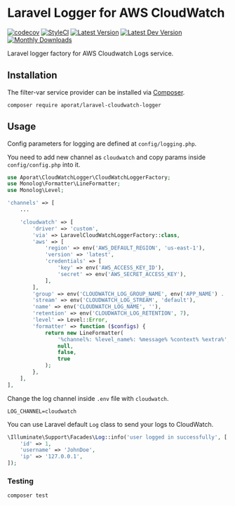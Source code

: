 # Laravel Logger for AWS CloudWatch

[![codecov](https://codecov.io/github/aporat/laravel-filter-var/graph/badge.svg?token=VPCAXPZUBP)](https://codecov.io/github/aporat/laravel-filter-var)
[![StyleCI](https://github.styleci.io/repos/288753189/shield?branch=master)](https://github.styleci.io/repos/288753189?branch=master)
[![Latest Version](http://img.shields.io/packagist/v/aporat/laravel-filter-var.svg?style=flat-square&logo=composer)](https://packagist.org/packages/aporat/laravel-filter-var)
[![Latest Dev Version](https://img.shields.io/packagist/vpre/aporat/laravel-filter-var.svg?style=flat-square&logo=composer)](https://packagist.org/packages/aporat/laravel-filter-var#dev-develop)
[![Monthly Downloads](https://img.shields.io/packagist/dm/aporat/laravel-filter-var.svg?style=flat-square&logo=composer)](https://packagist.org/packages/aporat/laravel-filter-var)


Laravel logger factory for AWS Cloudwatch Logs service.

## Installation

The filter-var service provider can be installed via [Composer](https://getcomposer.org/).

```
composer require aporat/laravel-cloudwatch-logger
```

## Usage

Config parameters for logging are defined at `config/logging.php`.

You need to add new channel as `cloudwatch` and copy params inside `config/config.php` into it.

```php
use Aporat\CloudWatchLogger\CloudWatchLoggerFactory;
use Monolog\Formatter\LineFormatter;
use Monolog\Level;

'channels' => [
    ...

    'cloudwatch' => [
        'driver' => 'custom',
        'via' => LaravelCloudWatchLoggerFactory::class,
        'aws' => [
            'region' => env('AWS_DEFAULT_REGION', 'us-east-1'),
            'version' => 'latest',
            'credentials' => [
                'key' => env('AWS_ACCESS_KEY_ID'),
                'secret' => env('AWS_SECRET_ACCESS_KEY'),
            ],
        ],
        'group' => env('CLOUDWATCH_LOG_GROUP_NAME', env('APP_NAME') . '-' . env('APP_ENV')),
        'stream' => env('CLOUDWATCH_LOG_STREAM', 'default'),
        'name' => env('CLOUDWATCH_LOG_NAME', ''),
        'retention' => env('CLOUDWATCH_LOG_RETENTION', 7),
        'level' => Level::Error,
        'formatter' => function ($configs) {
            return new LineFormatter(
                '%channel%: %level_name%: %message% %context% %extra%',
                null,
                false,
                true
            );
        },
    ],
],
```

Change the log channel inside `.env` file with `cloudwatch`.

```dotenv
LOG_CHANNEL=cloudwatch
```

You can use Laravel default `Log` class to send your logs to CloudWatch.

```php
\Illuminate\Support\Facades\Log::info('user logged in successfully', [
    'id' => 1,
    'username' => 'JohnDoe',
    'ip' => '127.0.0.1',
]);
```

### Testing

```bash
composer test
```
